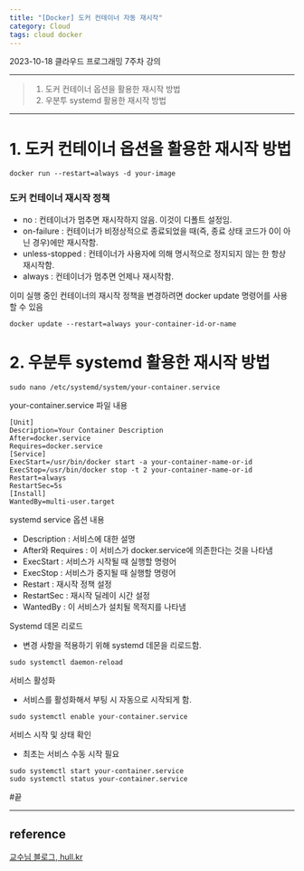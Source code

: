 ```yaml
---
title: "[Docker] 도커 컨테이너 자동 재시작"
category: Cloud
tags: cloud docker 
---
```


2023-10-18 클라우드 프로그래밍 7주차 강의

-----

> 1. 도커 컨테이너 옵션을 활용한 재시작 방법
> 2. 우분투 systemd 활용한 재시작 방법

-----

# 1. 도커 컨테이너 옵션을 활용한 재시작 방법

```shell
docker run --restart=always -d your-image
```

### 도커 컨테이너 재시작 정책
- no : 컨테이너가 멈추면 재시작하지 않음. 이것이 디폴트 설정임.
- on-failure : 컨테이너가 비정상적으로 종료되었을 때(즉, 종료 상태 코드가 0이 아닌 경우)에만 재시작함.
- unless-stopped : 컨테이너가 사용자에 의해 명시적으로 정지되지 않는 한 항상 재시작함.
- always : 컨테이너가 멈추면 언제나 재시작함.

이미 실행 중인 컨테이너의 재시작 정책을 변경하려면 docker update 명령어를 사용할 수 있음

```shell
docker update --restart=always your-container-id-or-name
```

# 2. 우분투 systemd 활용한 재시작 방법

```shell
sudo nano /etc/systemd/system/your-container.service
```

your-container.service 파일 내용

```
[Unit]
Description=Your Container Description
After=docker.service
Requires=docker.service
[Service]
ExecStart=/usr/bin/docker start -a your-container-name-or-id
ExecStop=/usr/bin/docker stop -t 2 your-container-name-or-id
Restart=always
RestartSec=5s
[Install]
WantedBy=multi-user.target
```

systemd service 옵션 내용
- Description : 서비스에 대한 설명
- After와 Requires : 이 서비스가 docker.service에 의존한다는 것을 나타냄
- ExecStart : 서비스가 시작될 때 실행할 명령어
- ExecStop : 서비스가 중지될 때 실행할 명령어
- Restart : 재시작 정책 설정
- RestartSec : 재시작 딜레이 시간 설정
- WantedBy : 이 서비스가 설치될 목적지를 나타냄

Systemd 데몬 리로드
- 변경 사항을 적용하기 위해 systemd 데몬을 리로드함.

```shell
sudo systemctl daemon-reload
```

서비스 활성화
- 서비스를 활성화해서 부팅 시 자동으로 시작되게 함.

```shell
sudo systemctl enable your-container.service
```

서비스 시작 및 상태 확인
- 최초는 서비스 수동 시작 필요

```shell
sudo systemctl start your-container.service
sudo systemctl status your-container.service
```

#끝

-----

## reference

[교수님 블로그, hull.kr](https://hull.kr/cloud/15)